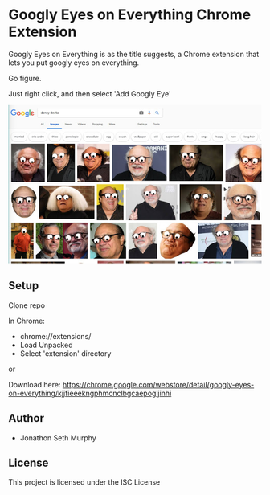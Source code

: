 # Googly Eyes on Everything Chrome Extension

Googly Eyes on Everything is as the title suggests, a Chrome extension that lets you put googly eyes on everything.

Go figure.

Just right click, and then select 'Add Googly Eye'

![alt text](img/unnamed.jpg?raw=true "Title")

## Setup

Clone repo

In Chrome:
* chrome://extensions/
* Load Unpacked
* Select 'extension' directory

or

Download here:
https://chrome.google.com/webstore/detail/googly-eyes-on-everything/kjjfieeekngphmcnclbgcaepogljinhi

## Author

* Jonathon Seth Murphy

## License

This project is licensed under the ISC License

